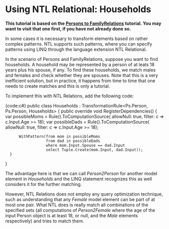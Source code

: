 # Using NTL Relational: Households

**This tutorial is based on the [Persons to FamilyRelations](Persons-to-FamilyRelations) tutorial. You may want to visit that one first, if you have not already done so.**

In some cases it is necessary to transform elements based on rather complex patterns. NTL supports such patterns, where you can specify patterns using LINQ through the language extension NTL Relational.

In the scenario of Persons and FamilyRelations, suppose you want to find households. A household may be represented by a person of at leats 18 years plus his spouse, if any. To find these households, we match males and females and check whether they are spouses. Note that this is a very inefficient solution, but in practice, it happens from time to time that one needs to create matches and this is only a tutorial.

To implement this with NTL Relations, add the following code:

{code:c#}
public class Households : TransformationRule<Ps.Person, Ps.Person, Households>
{
      public override void RegisterDependencies()
      {
          var possibleMoms = Rule<Person2Female>().ToComputationSource(
              allowNull: true,
              filter: c => c.Input.Age >= 18);
          var possibleDads = Rule<Person2Male>().ToComputationSource(
              allowNull: true,
              filter: c => c.Input.Age >= 18);

          WithPattern(from mom in possibleMoms
                      from dad in possibleDads
                      where mom.Input.Spouse == dad.Input
                      select Tuple.Create(mom.Input, dad.Input));
      }
}

The advantage here is that we can call _Person2Person_ for another model element in _Households_ and the LINQ statement recognizes this as well considers it for the further matching.

However, NTL Relations does not employ any query optimization technique, such as understanding that any _Female_ model element can be part of at most one pair. What NTL does is really match all combinations of the specified sets (all computations of _Person2Female_ where the age of the input Person object is at least 18, or null, and the _Male_ elements respectively) and tries to match them.